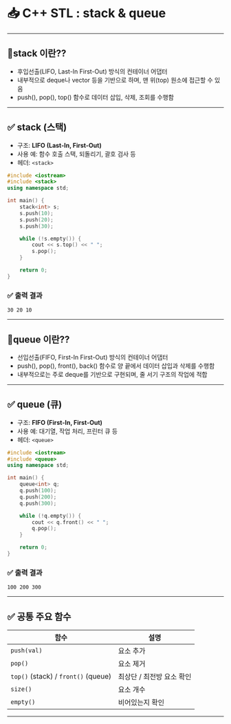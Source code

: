 
# 📥 C++ STL : stack & queue

---

## 📘stack 이란??

- 후입선출(LIFO, Last-In First-Out) 방식의 컨테이너 어댑터
- 내부적으로 deque나 vector 등을 기반으로 하며, 맨 위(top) 원소에 접근할 수 있음
- push(), pop(), top() 함수로 데이터 삽입, 삭제, 조회를 수행함

---

## ✅ stack (스택)

- 구조: **LIFO (Last-In, First-Out)**  
- 사용 예: 함수 호출 스택, 되돌리기, 괄호 검사 등
- 헤더: `<stack>`

```cpp
#include <iostream>
#include <stack>
using namespace std;

int main() {
    stack<int> s;
    s.push(10);
    s.push(20);
    s.push(30);

    while (!s.empty()) {
        cout << s.top() << " ";  
        s.pop();               
    }

    return 0;
}
```

### ✅ 출력 결과

```
30 20 10
```

---

## 📘queue 이란??

- 선입선출(FIFO, First-In First-Out) 방식의 컨테이너 어댑터
- push(), pop(), front(), back() 함수로 양 끝에서 데이터 삽입과 삭제를 수행함
- 내부적으로는 주로 deque를 기반으로 구현되며, 줄 서기 구조의 작업에 적합

---

## ✅ queue (큐)

- 구조: **FIFO (First-In, First-Out)**  
- 사용 예: 대기열, 작업 처리, 프린터 큐 등
- 헤더: `<queue>`

```cpp
#include <iostream>
#include <queue>
using namespace std;

int main() {
    queue<int> q;
    q.push(100);
    q.push(200);
    q.push(300);

    while (!q.empty()) {
        cout << q.front() << " ";  
        q.pop();                  
    }

    return 0;
}
```

### ✅ 출력 결과

```
100 200 300
```

---

## ✅ 공통 주요 함수

| 함수 | 설명 |
|------|------|
| `push(val)` | 요소 추가 |
| `pop()` | 요소 제거 |
| `top()` (stack) / `front()` (queue) | 최상단 / 최전방 요소 확인 |
| `size()` | 요소 개수 |
| `empty()` | 비어있는지 확인 |

---
